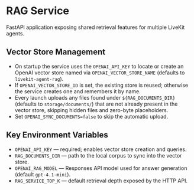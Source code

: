 # RAG Service

FastAPI application exposing shared retrieval features for multiple LiveKit agents.

## Vector Store Management
- On startup the service uses the `OPENAI_API_KEY` to locate or create an OpenAI vector store named via `OPENAI_VECTOR_STORE_NAME` (defaults to `livekit-agent-rag`).
- If `OPENAI_VECTOR_STORE_ID` is set, the existing store is reused; otherwise the service creates one and remembers it by name.
- Every launch uploads any files found under `${RAG_DOCUMENTS_DIR}` (defaults to `storage/documents/`) that are not already present in the vector store, skipping hidden files and zero-byte placeholders.
- Set `OPENAI_SYNC_DOCUMENTS=false` to skip the automatic upload.

## Key Environment Variables
- `OPENAI_API_KEY` — required; enables vector store creation and queries.
- `RAG_DOCUMENTS_DIR` — path to the local corpus to sync into the vector store.
- `OPENAI_RAG_MODEL` — Responses API model used for answer generation (default `gpt-4.1-mini`).
- `RAG_SERVICE_TOP_K` — default retrieval depth exposed by the HTTP API.
